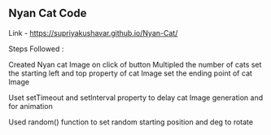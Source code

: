 ## Nyan Cat Code

Link - https://supriyakushavar.github.io/Nyan-Cat/

Steps Followed :

Created Nyan cat Image on click of button
Multipled the number of cats
set the starting left and top property of cat Image
set the ending point of cat Image

Uset setTimeout and setInterval property to delay cat Image generation and for animation

Used random() function to set random starting position and deg to rotate

